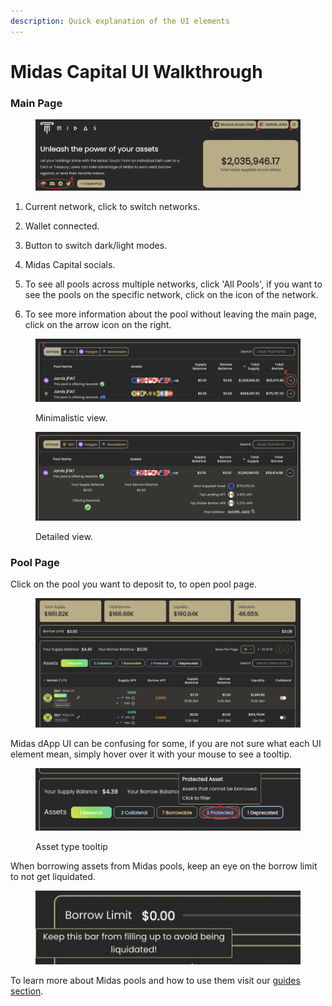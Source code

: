 ```yaml
---
description: Quick explanation of the UI elements
---
```


# Midas Capital UI Walkthrough

### Main Page

<figure><img src=".gitbook/assets/Screenshot 2022-10-13 at 19.46.02.png" alt=""><figcaption></figcaption></figure>

1. Current network, click to switch networks.
2. Wallet connected.
3. Button to switch dark/light modes.
4. Midas Capital socials.





1. To see all pools across multiple networks, click 'All Pools', if you want to see the pools on the specific network, click on the icon of the network.&#x20;
2. To see more information about the pool without leaving the main page, click on the arrow icon on the right.

<figure><img src=".gitbook/assets/Screenshot 2022-10-13 at 19.49.11.png" alt=""><figcaption><p>Minimalistic view.</p></figcaption></figure>

<figure><img src=".gitbook/assets/Screenshot 2022-10-13 at 19.57.45.png" alt=""><figcaption><p>Detailed view.</p></figcaption></figure>

### Pool Page

Click on the pool you want to deposit to, to open pool page.

<figure><img src=".gitbook/assets/Screenshot 2022-09-29 at 15.49.59.png" alt=""><figcaption></figcaption></figure>

Midas dApp UI can be confusing for some, if you are not sure what each UI element mean, simply hover over it with your mouse to see a tooltip.​

<figure><img src=".gitbook/assets/Screenshot 2022-09-27 at 12.26.39.png" alt=""><figcaption><p>Asset type tooltip</p></figcaption></figure>

When borrowing assets from Midas pools, keep an eye on the borrow limit to not get liquidated.

<figure><img src=".gitbook/assets/Screenshot 2022-10-13 at 19.59.17.png" alt=""><figcaption></figcaption></figure>

To learn more about Midas pools and how to use them visit our [guides section](broken-reference).&#x20;
